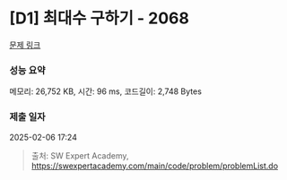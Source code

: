 # [D1] 최대수 구하기 - 2068 

[문제 링크](https://swexpertacademy.com/main/code/problem/problemDetail.do?contestProbId=AV5QQhbqA4QDFAUq) 

### 성능 요약

메모리: 26,752 KB, 시간: 96 ms, 코드길이: 2,748 Bytes

### 제출 일자

2025-02-06 17:24



> 출처: SW Expert Academy, https://swexpertacademy.com/main/code/problem/problemList.do